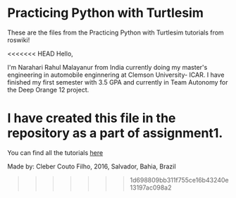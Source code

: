 # Practicing Python with Turtlesim
These are the files from the Practicing Python with Turtlesim tutorials from roswiki!

<<<<<<< HEAD
Hello,

I'm Narahari Rahul Malayanur from India currently doing my master's engineering in automobile enginnering at Clemson University- ICAR. I have finished my first semester with 3.5 GPA and currently in Team Autonomy for the  Deep Orange 12 project. 

 I have created this file in the repository as a part of assignment1. 
=======
You can find all the tutorials [here
](http://wiki.ros.org/turtlesim/Tutorials)


Made by: Cleber Couto Filho, 2016, Salvador, Bahia, Brazil
>>>>>>> 1d698809bb311f755ce16b43240e13197ac098a2
